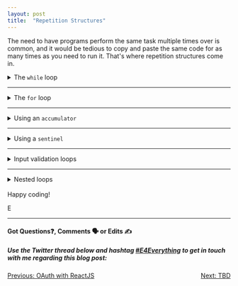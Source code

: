 ```yaml
---
layout: post
title:  "Repetition Structures"
---
```


The need to have programs perform the same task multiple times over is common, and it would be tedious to copy and paste the same code for as many times as you need to run it. That's where repetition structures come in.

<details>
    <summary>The <code>while</code> loop</summary>
        The <code>while</code> loop is a condition-controlled loop.
    <br><br>
    </details>
<hr>
<details>
    <summary>The <code>for</code> loop</summary>
        The <code>for</code> loop is a count-controlled loop.
    <br><br>
    </details>
<hr>
<details>
    <summary>Using an <code>accumulator</code></summary>
        Calculating a running total to show how an <code>accumulator</code> functions.
    <br><br>
    </details>
<hr>
<details>
    <summary>Using a <code>sentinel</code></summary>
        A <code>sentinel</code> is a special value that marks the end of a sequence of values.
    <br><br>
    </details>
<hr>
<details>
    <summary>Input validation loops</summary>
        A quick ditty on catching "bad" data before it enters the program.
    <br><br>
    </details>
<hr>
<details>
    <summary>Nested loops</summary>
        You can put loops inside of loops inside of loops inside of loops...
    <br><br>
    </details>

<br>
Happy coding!

E
<hr>
<h4>Got Questions❓, Comments 🗣 or Edits ✍</h4>
<h5>Use the Twitter thread below and hashtag <a href="https://twitter.com/hashtag/e4everything?f=tweets&vertical=default&lang=en" target="_blank">#E4Everything</a> to get in touch with me regarding this blog post:</h5>

<span><a href="https://eamoses.github.io/blog/2019/06/18/oauth-react.html" style="float:left;">Previous: OAuth with ReactJS</a><a href="#" style="float:right;">Next: TBD</a></span>